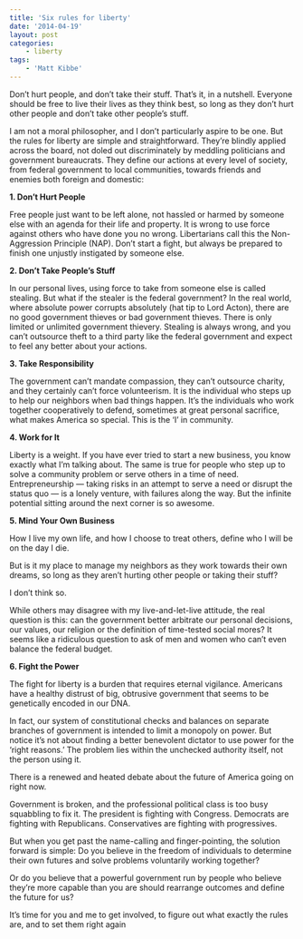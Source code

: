 ```yaml
---
title: 'Six rules for liberty'
date: '2014-04-19'
layout: post
categories:
    - liberty
tags:
    - 'Matt Kibbe'
---
```


Don’t hurt people, and don’t take their stuff. That’s it, in a nutshell. Everyone should be free to live their lives as they think best, so long as they don’t hurt other people and don’t take other people’s stuff.  
  
I am not a moral philosopher, and I don’t particularly aspire to be one. But the rules for liberty are simple and straightforward. They’re blindly applied across the board, not doled out discriminately by meddling politicians and government bureaucrats. They define our actions at every level of society, from federal government to local communities, towards friends and enemies both foreign and domestic:

**1. Don’t Hurt People**

Free people just want to be left alone, not hassled or harmed by someone else with an agenda for their life and property. It is wrong to use force against others who have done you no wrong. Libertarians call this the Non-Aggression Principle (NAP). Don’t start a fight, but always be prepared to finish one unjustly instigated by someone else.

**2. Don’t Take People’s Stuff**

In our personal lives, using force to take from someone else is called stealing. But what if the stealer is the federal government? In the real world, where absolute power corrupts absolutely (hat tip to Lord Acton), there are no good government thieves or bad government thieves. There is only limited or unlimited government thievery. Stealing is always wrong, and you can’t outsource theft to a third party like the federal government and expect to feel any better about your actions.

**3. Take Responsibility**

The government can’t mandate compassion, they can’t outsource charity, and they certainly can’t force volunteerism. It is the individual who steps up to help our neighbors when bad things happen. It’s the individuals who work together cooperatively to defend, sometimes at great personal sacrifice, what makes America so special. This is the ‘I’ in community.

**4. Work for It**

Liberty is a weight. If you have ever tried to start a new business, you know exactly what I’m talking about. The same is true for people who step up to solve a community problem or serve others in a time of need. Entrepreneurship — taking risks in an attempt to serve a need or disrupt the status quo — is a lonely venture, with failures along the way. But the infinite potential sitting around the next corner is so awesome.

**5. Mind Your Own Business**

How I live my own life, and how I choose to treat others, define who I will be on the day I die.

But is it my place to manage my neighbors as they work towards their own dreams, so long as they aren’t hurting other people or taking their stuff?

I don’t think so.

While others may disagree with my live-and-let-live attitude, the real question is this: can the government better arbitrate our personal decisions, our values, our religion or the definition of time-tested social mores? It seems like a ridiculous question to ask of men and women who can’t even balance the federal budget.

**6. Fight the Power**

The fight for liberty is a burden that requires eternal vigilance. Americans have a healthy distrust of big, obtrusive government that seems to be genetically encoded in our DNA.

In fact, our system of constitutional checks and balances on separate branches of government is intended to limit a monopoly on power. But notice it’s not about finding a better benevolent dictator to use power for the ‘right reasons.’ The problem lies within the unchecked authority itself, not the person using it.

There is a renewed and heated debate about the future of America going on right now.

Government is broken, and the professional political class is too busy squabbling to fix it. The president is fighting with Congress. Democrats are fighting with Republicans. Conservatives are fighting with progressives.

But when you get past the name-calling and finger-pointing, the solution forward is simple: Do you believe in the freedom of individuals to determine their own futures and solve problems voluntarily working together?

Or do you believe that a powerful government run by people who believe they’re more capable than you are should rearrange outcomes and define the future for us?

It’s time for you and me to get involved, to figure out what exactly the rules are, and to set them right again